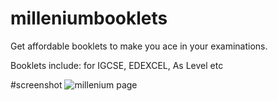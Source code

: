 # milleniumbooklets
Get affordable booklets to make you ace in your examinations.

Booklets include:
for IGCSE, EDEXCEL, As Level etc

#screenshot
![millenium page](https://user-images.githubusercontent.com/73429193/203296203-d99c9234-cfca-4d5e-9813-3c28e06fb348.PNG)

